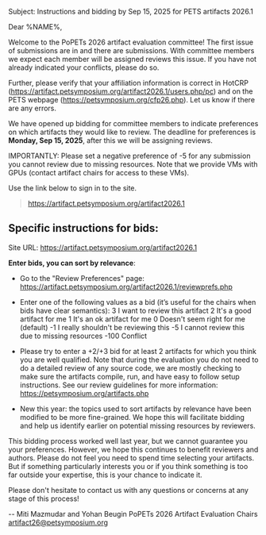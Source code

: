 Subject: Instructions and bidding by Sep 15, 2025 for PETS artifacts 2026.1

Dear %NAME%,

Welcome to the PoPETs 2026 artifact evaluation committee! The first issue of
submissions are in and there are <NUMBER> submissions.  With <NUMBER> committee
members we expect each member will be assigned <NUMBERS> reviews this issue. If
you have not already indicated your conflicts, please do so.

Further, please verify that your affiliation information is correct in HotCRP
(https://artifact.petsymposium.org/artifact2026.1/users.php/pc) and on the PETS
webpage (https://petsymposium.org/cfp26.php). Let us know if there are any
errors.

We have opened up bidding for committee members to indicate preferences on which
artifacts they would like to review. The deadline for preferences is **Monday,
Sep 15, 2025**, after this we will be assigning reviews.

IMPORTANTLY: Please set a negative preference of -5 for any submission you
cannot review due to missing resources. Note that we provide VMs with GPUs
(contact artifact chairs for access to these VMs).

Use the link below to sign in to the site.
  > https://artifact.petsymposium.org/artifact2026.1


Specific instructions for bids:
-------------------------------

Site URL: https://artifact.petsymposium.org/artifact2026.1

**Enter bids, you can sort by relevance**:
- Go to the "Review Preferences" page:
  https://artifact.petsymposium.org/artifact2026.1/reviewprefs.php

- Enter one of the following values as a bid (it’s useful for the
chairs when bids have clear semantics):
   3     I want to review this artifact
   2     It's a good artifact for me
   1     It's an ok artifact for me
   0     Doesn't seem right for me (default)
   -1    I really shouldn't be reviewing this
   -5    I cannot review this due to missing resources
   -100  Conflict

- Please try to enter a +2/+3 bid for at least 2 artifacts for which you think
you are well qualified. Note that during the evaluation you do not need to do a
detailed review of any source code, we are mostly checking to make sure the
artifacts compile, run, and have easy to follow setup instructions. See our
review guidelines for more information: https://petsymposium.org/artifacts.php

- New this year: the topics used to sort artifacts by relevance have been
modified to be more fine-grained. We hope this will facilitate bidding and
help us identify earlier on potential missing resources by reviewers.

This bidding process worked well last year, but we cannot guarantee you
your preferences. However, we hope this continues to benefit reviewers
and authors. Please do not feel you need to spend time selecting your
artifacts. But if something particularly interests you or if you think
something is too far outside your expertise, this is your chance to
indicate it.

Please don't hesitate to contact us with any questions or concerns at
any stage of this process!

--
Miti Mazmudar and Yohan Beugin
PoPETs 2026 Artifact Evaluation Chairs
artifact26@petsymposium.org
